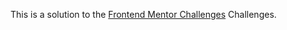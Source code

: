 This is a solution to the [Frontend Mentor Challenges](https://www.frontendmentor.io/challenges) Challenges.
